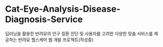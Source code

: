 # Cat-Eye-Analysis-Disease-Diagnosis-Service
딥러닝을 활용한 반려묘의 안구 질환 진단 및 사용자를 고려한 다양한 맞춤 서비스를 제공하는 반려묘 헬스케어 웹 개발 프로젝트(작성중)
